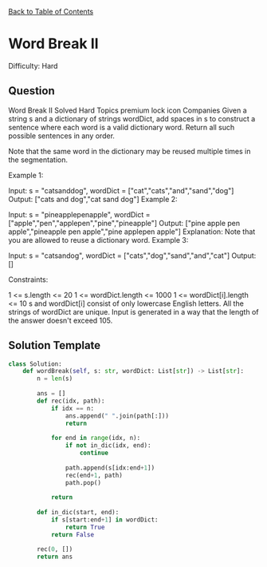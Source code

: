 [Back to Table of Contents](../../README.md)

# Word Break II
Difficulty: Hard

## Question
Word Break II
Solved
Hard
Topics
premium lock icon
Companies
Given a string s and a dictionary of strings wordDict, add spaces in s to construct a sentence where each word is a valid dictionary word. Return all such possible sentences in any order.

Note that the same word in the dictionary may be reused multiple times in the segmentation.

 

Example 1:

Input: s = "catsanddog", wordDict = ["cat","cats","and","sand","dog"]
Output: ["cats and dog","cat sand dog"]
Example 2:

Input: s = "pineapplepenapple", wordDict = ["apple","pen","applepen","pine","pineapple"]
Output: ["pine apple pen apple","pineapple pen apple","pine applepen apple"]
Explanation: Note that you are allowed to reuse a dictionary word.
Example 3:

Input: s = "catsandog", wordDict = ["cats","dog","sand","and","cat"]
Output: []
 

Constraints:

1 <= s.length <= 20
1 <= wordDict.length <= 1000
1 <= wordDict[i].length <= 10
s and wordDict[i] consist of only lowercase English letters.
All the strings of wordDict are unique.
Input is generated in a way that the length of the answer doesn't exceed 105.

## Solution Template
```python
class Solution:
    def wordBreak(self, s: str, wordDict: List[str]) -> List[str]:
        n = len(s)
        
        ans = []
        def rec(idx, path):
            if idx == n:
                ans.append(" ".join(path[:]))
                return
            
            for end in range(idx, n):
                if not in_dic(idx, end):
                    continue
                
                path.append(s[idx:end+1])
                rec(end+1, path)
                path.pop()
            
            return
            
        def in_dic(start, end):
            if s[start:end+1] in wordDict:
                return True
            return False
        
        rec(0, [])
        return ans
```
